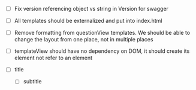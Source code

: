 - [ ] Fix version referencing object vs string in Version for swagger
- [ ] All templates should be externalized and put into index.html
- [ ] Remove formatting from questionView templates. We should be able to change the layout
from one place, not in multiple places
- [ ] templateView should have no dependency on DOM, it should create its element not refer to an element


- [ ] title
  - [ ] subtitle

